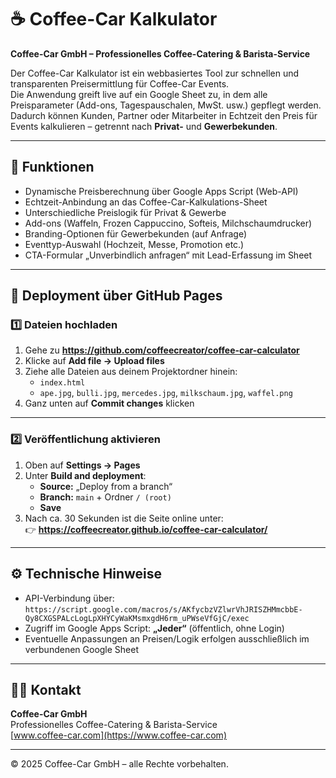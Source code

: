 # ☕ Coffee-Car Kalkulator

**Coffee-Car GmbH – Professionelles Coffee-Catering & Barista-Service**

Der Coffee-Car Kalkulator ist ein webbasiertes Tool zur schnellen und transparenten Preisermittlung für Coffee-Car Events.  
Die Anwendung greift live auf ein Google Sheet zu, in dem alle Preisparameter (Add-ons, Tagespauschalen, MwSt. usw.) gepflegt werden.  
Dadurch können Kunden, Partner oder Mitarbeiter in Echtzeit den Preis für Events kalkulieren – getrennt nach **Privat-** und **Gewerbekunden**.

---

## 🚀 Funktionen

- Dynamische Preisberechnung über Google Apps Script (Web-API)  
- Echtzeit-Anbindung an das Coffee-Car-Kalkulations-Sheet  
- Unterschiedliche Preislogik für Privat & Gewerbe  
- Add-ons (Waffeln, Frozen Cappuccino, Softeis, Milchschaumdrucker)  
- Branding-Optionen für Gewerbekunden (auf Anfrage)  
- Eventtyp-Auswahl (Hochzeit, Messe, Promotion etc.)  
- CTA-Formular „Unverbindlich anfragen“ mit Lead-Erfassung im Sheet  

---

## 🧩 Deployment über GitHub Pages

### 1️⃣ Dateien hochladen

1. Gehe zu **https://github.com/coffeecreator/coffee-car-calculator**
2. Klicke auf **Add file → Upload files**
3. Ziehe alle Dateien aus deinem Projektordner hinein:
   - `index.html`
   - `ape.jpg`, `bulli.jpg`, `mercedes.jpg`, `milkschaum.jpg`, `waffel.png`
4. Ganz unten auf **Commit changes** klicken

---

### 2️⃣ Veröffentlichung aktivieren

1. Oben auf **Settings → Pages**
2. Unter **Build and deployment**:
   - **Source:** „Deploy from a branch“
   - **Branch:** `main` + Ordner `/ (root)`
   - **Save**
3. Nach ca. 30 Sekunden ist die Seite online unter:  
   👉 **https://coffeecreator.github.io/coffee-car-calculator/**

---

## ⚙️ Technische Hinweise

- API-Verbindung über:  
  `https://script.google.com/macros/s/AKfycbzVZlwrVhJRISZHMmcbbE-Qy8CXGSPALcLogLpXHYCyWaKMsmxgdH6rm_uPWseVfGjC/exec`
- Zugriff im Google Apps Script: **„Jeder“** (öffentlich, ohne Login)
- Eventuelle Anpassungen an Preisen/Logik erfolgen ausschließlich im verbundenen Google Sheet  

---

## 🧑‍💼 Kontakt

**Coffee-Car GmbH**  
Professionelles Coffee-Catering & Barista-Service  
[www.coffee-car.com](https://www.coffee-car.com)

---

© 2025 Coffee-Car GmbH – alle Rechte vorbehalten.
